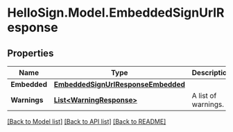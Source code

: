 # HelloSign.Model.EmbeddedSignUrlResponse

## Properties

Name | Type | Description | Notes
------------ | ------------- | ------------- | -------------
**Embedded** | [**EmbeddedSignUrlResponseEmbedded**](EmbeddedSignUrlResponseEmbedded.md) |    | [optional] 
**Warnings** | [**List&lt;WarningResponse&gt;**](WarningResponse.md) |  A list of warnings.  | [optional] 

[[Back to Model list]](../README.md#documentation-for-models) [[Back to API list]](../README.md#documentation-for-api-endpoints) [[Back to README]](../README.md)


